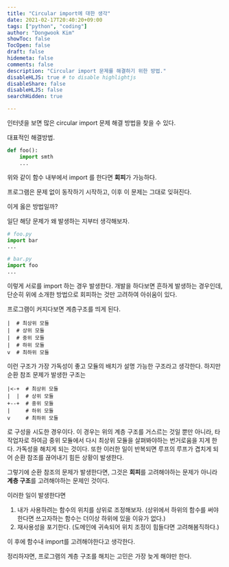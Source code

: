```yaml
---
title: "Circular import에 대한 생각"
date: 2021-02-17T20:40:20+09:00
tags: ["python", "coding"]
author: "Dongwook Kim"
showToc: false
TocOpen: false
draft: false
hidemeta: false
comments: false
description: "Circular import 문제를 해결하기 위한 방법."
disableHLJS: true # to disable highlightjs
disableShare: false
disableHLJS: false
searchHidden: true

---
```


인터넷을 보면 많은 circular import 문제 해결 방법을 찾을 수 있다.

대표적인 해결방법.

```python
def foo():
    import smth
    ...
```

위와 같이 함수 내부에서 import 를 한다면 **회피**가 가능하다.

프로그램은 문제 없이 동작하기 시작하고, 이후 이 문제는 그대로 잊혀진다.

이게 옳은 방법일까?

일단 해당 문제가 왜 발생하는 지부터 생각해보자.

```python
# foo.py
import bar
...

# bar.py
import foo
...
```

이렇게 서로를 import 하는 경우 발생한다. 개발을 하다보면 흔하게 발생하는 경우인데, 단순히 위에 소개한 방법으로 회피하는 것만 고려하여 아쉬움이 있다.

프로그램이 커지다보면 계층구조를 띄게 된다.
```
|  # 최상위 모듈
|  # 상위 모듈
|  # 중위 모듈
|  # 하위 모듈
v  # 최하위 모듈
```
이런 구조가 가장 가독성이 좋고 모듈의 배치가 설명 가능한 구조라고 생각한다. 하지만 순환 참조 문제가 발생한 구조는
```
|<-+  # 최상위 모듈
|  |  # 상위 모듈
+--+  # 중위 모듈
|     # 하위 모듈
v     # 최하위 모듈
```
로 구성을 시도한 경우이다. 이 경우는 위의 계층 구조를 거스르는 것일 뿐만 아니라, 타 작업자로 하여금 중위 모듈에서 다시 최상위 모듈을 살펴봐야하는 번거로움을 지게 한다. 가독성을 해치게 되는 것이다. 또한 이러한 일이 반복되면 루프의 루프가 겹치게 되어 순환 참조를 끊어내기 힘든 상황이 발생한다.

그렇기에 순환 참조의 문제가 발생한다면, 그것은 **회피**를 고려해야하는 문제가 아니라 **계층 구조**를 고려해야하는 문제인 것이다.

이러한 일이 발생한다면 
1. 내가 사용하려는 함수의 위치를 상위로 조정해보자. (상위에서 하위의 함수를 써야한다면 쓰고자하는 함수는 더이상 하위에 있을 이유가 없다.)
2. 재사용성을 포기한다. (도메인에 귀속되어 위치 조정이 힘들다면 고려해봄직하다.)

이 후에 함수내 import를 고려해야한다고 생각한다.

정리하자면, 프로그램의 계층 구조를 해치는 고민은 가장 늦게 해야만 한다.